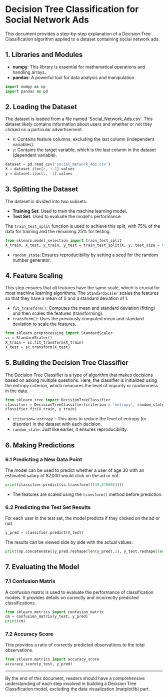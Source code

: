 # **Decision Tree Classification for Social Network Ads**

This document provides a step-by-step explanation of a Decision Tree Classification algorithm applied to a dataset containing social network ads.

## **1. Libraries and Modules**

- **numpy**: This library is essential for mathematical operations and handling arrays.
- **pandas**: A powerful tool for data analysis and manipulation.

```python
import numpy as np
import pandas as pd
```

## **2. Loading the Dataset**

The dataset is loaded from a file named 'Social_Network_Ads.csv'. This dataset likely contains information about users and whether or not they clicked on a particular advertisement.

- `X`: Contains feature columns, excluding the last column (independent variables).
- `y`: Contains the target variable, which is the last column in the dataset (dependent variable).

```python
dataset = pd.read_csv('Social_Network_Ads.csv')
X = dataset.iloc[:, :-1].values
y = dataset.iloc[:, -1].values
```

## **3. Splitting the Dataset**

The dataset is divided into two subsets:

- **Training Set**: Used to train the machine learning model.
- **Test Set**: Used to evaluate the model's performance.

The `train_test_split` function is used to achieve this split, with 75% of the data for training and the remaining 25% for testing.

```python
from sklearn.model_selection import train_test_split
X_train, X_test, y_train, y_test = train_test_split(X, y, test_size = 0.25, random_state = 0)
```

- `random_state`: Ensures reproducibility by setting a seed for the random number generator.

## **4. Feature Scaling**

This step ensures that all features have the same scale, which is crucial for most machine learning algorithms. The `StandardScaler` scales the features so that they have a mean of 0 and a standard deviation of 1.

- `fit_transform()`: Computes the mean and standard deviation (fitting) and then scales the features (transforming).
- `transform()`: Uses the previously computed mean and standard deviation to scale the features.

```python
from sklearn.preprocessing import StandardScaler
sc = StandardScaler()
X_train = sc.fit_transform(X_train)
X_test = sc.transform(X_test)
```

## **5. Building the Decision Tree Classifier**

The Decision Tree Classifier is a type of algorithm that makes decisions based on asking multiple questions. Here, the classifier is initialized using the entropy criterion, which measures the level of impurity or randomness in the data.

```python
from sklearn.tree import DecisionTreeClassifier
classifier = DecisionTreeClassifier(criterion = 'entropy', random_state = 0)
classifier.fit(X_train, y_train)
```

- `criterion='entropy'`: This aims to reduce the level of entropy (or disorder) in the dataset with each decision.
- `random_state`: Just like earlier, it ensures reproducibility.

## **6. Making Predictions**

### **6.1 Predicting a New Data Point**

The model can be used to predict whether a user of age 30 with an estimated salary of 87,000 would click on the ad or not.

```python
print(classifier.predict(sc.transform([[30,87000]])))
```

- The features are scaled using the `transform()` method before prediction.

### **6.2 Predicting the Test Set Results**

For each user in the test set, the model predicts if they clicked on the ad or not.

```python
y_pred = classifier.predict(X_test)
```

The results can be viewed side by side with the actual values:

```python
print(np.concatenate((y_pred.reshape(len(y_pred),1), y_test.reshape(len(y_test),1)),1))
```

## **7. Evaluating the Model**

### **7.1 Confusion Matrix**

A confusion matrix is used to evaluate the performance of classification models. It provides details on correctly and incorrectly predicted classifications.

```python
from sklearn.metrics import confusion_matrix
cm = confusion_matrix(y_test, y_pred)
print(cm)
```

### **7.2 Accuracy Score**

This provides a ratio of correctly predicted observations to the total observations.

```python
from sklearn.metrics import accuracy_score
accuracy_score(y_test, y_pred)
```

---

By the end of this document, readers should have a comprehensive understanding of each step involved in building a Decision Tree Classification model, excluding the data visualization (matplotlib) part.